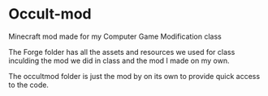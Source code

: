 # Occult-mod
Minecraft mod made for my Computer Game Modification class

The Forge folder has all the assets and resources we used for class inculding the mod we did in class and the mod I made on my own.

The occultmod folder is just the mod by on its own to provide quick access to the code.
